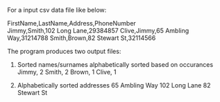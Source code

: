 
For a input csv data file like below:

FirstName,LastName,Address,PhoneNumber <br/>
Jimmy,Smith,102 Long Lane,29384857
Clive,Jimmy,65 Ambling Way,31214788
Smith,Brown,82 Stewart St,32114566

The program produces two output files:
1. Sorted names/surnames alphabetically sorted based on occurances
Jimmy, 2
Smith, 2
Brown, 1
Clive, 1

2. Alphabetically sorted addresses
65 Ambling Way
102 Long Lane
82 Stewart St
